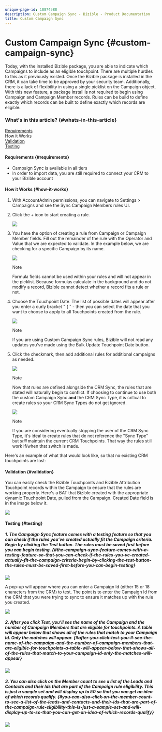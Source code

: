 ```yaml
---
unique-page-id: 18874588
description: Custom Campaign Sync - Bizible - Product Documentation
title: Custom Campaign Sync
---
```


# Custom Campaign Sync {#custom-campaign-sync}

Today, with the installed Bizible package, you are able to indicate which Campaigns to include as an eligible touchpoint. There are multiple hurdles to this as it previously existed. Once the Bizible package is installed in the CRM, it can take time to be approved by your security team. Additionally, there is a lack of flexibility in using a single picklist on the Campaign object. With this new feature, a package install is not required to begin using Campaign and Campaign Member records. Rules can be build to define exactly which records can be built to define exactly which records are eligible.

### What's in this article? {#whats-in-this-article}

[Requirements](#requirements)  
[How it Works](#how-it-works)  
[Validation](#validation)  
[Testing](#testing)

#### Requirements {#requirements}

* Campaign Sync is available in all tiers
* In order to import data, you are still required to connect your CRM to your Bizible account

#### How it Works {#how-it-works}

1. With AccountAdmin permissions, you can navigate to Settings > Campaigns and see the Sync Campaign Members rules UI.
1. Click the + icon to start creating a rule.

   ![](assets/1-1.png)

1. You have the option of creating a rule from Campaign or Campaign Member fields. Fill out the remainder of the rule with the Operator and Value that we are expected to validate. In the example below, we are checking for a specific Campaign by its name.

   ![](assets/2-1.png)

   >[!NOTE]
   >
   >Formula fields cannot be used within your rules and will not appear in the picklist. Because formulas calculate in the background and do not modify a record, Bizible cannot detect whether a record fits a rule or not.

1. Choose the Touchpoint Date. The list of possible dates will appear after you enter a curly bracket “ { “ - then you can select the date that you want to choose to apply to all Touchpoints created from the rule.

   ![](assets/3-1.png)

   >[!NOTE]
   >
   >If you are using Custom Campaign Sync rules, Bizible will not read any updates you’ve made using the Bulk Update Touchpoint Date button.

1. Click the checkmark, then add additional rules for additional campaigns as needed.

   ![](assets/4-1.png)

   >[!NOTE]
   >
   >Now that rules are defined alongside the CRM Sync, the rules that are stated will naturally begin to conflict. If choosing to continue to use both the custom Campaign Sync **and** the CRM Sync Type, it is critical to create rules so your CRM Sync Types do not get ignored.

   ![](assets/5-1.png)

   >[!NOTE]
   >
   >If you are considering eventually stopping the user of the CRM Sync Type, it's ideal to create rules that do not reference the "Sync Type" but&nbsp;*still* maintain the current CRM Touchpoints. That way the rules still work if/when that switch is made.

Here's an example of what that would look like, so that no existing CRM touchpoints are lost: 

#### Validation {#validation}

You can easily check the Bizible Touchpoints and Bizible Attribution Touchpoint records within the Campaign to ensure that the rules are working properly. Here's a BAT that Bizible created with the appropriate dynamic Touchpoint Date, pulled from the Campaign. Created Date field is in the image below it.

![](assets/6-1.png)

#### Testing {#testing}

##### 1. The Campaign Sync feature comes with a testing feature so that you can check if the rules you’ve created actually fit the Campaign criteria. Begin by clicking the Test button. The rules must be saved first before you can begin testing.  {#the-campaign-sync-feature-comes-with-a-testing-feature-so-that-you-can-check-if-the-rules-you-ve-created-actually-fit-the-campaign-criteria-begin-by-clicking-the-test-button-the-rules-must-be-saved-first-before-you-can-begin-testing}

![](assets/7-1.png)

A pop-up will appear where you can enter a Campaign Id (either 15 or 18 characters from the CRM) to test. The point is to enter the Campaign Id from the CRM that you were trying to sync to ensure it matches up with the rule you created.

![](assets/8-1.png)

##### 2. After you click Test, you’ll see the name of the Campaign and the number of Campaign Members that are eligible for touchpoints. A table will appear below that shows all of the rules that match to your Campaign Id. Only the matches will appear. {#after-you-click-test-you-ll-see-the-name-of-the-campaign-and-the-number-of-campaign-members-that-are-eligible-for-touchpoints-a-table-will-appear-below-that-shows-all-of-the-rules-that-match-to-your-campaign-id-only-the-matches-will-appear}

![](assets/9.png)

##### 3. You can also click on the Member count to see a list of the Leads and Contacts and their Ids that are part of the Campaign rule eligibility. This is just a sample set and will display up to 50 so that you can get an idea of which records qualify.  {#you-can-also-click-on-the-member-count-to-see-a-list-of-the-leads-and-contacts-and-their-ids-that-are-part-of-the-campaign-rule-eligibility-this-is-just-a-sample-set-and-will-display-up-to-so-that-you-can-get-an-idea-of-which-records-qualify}

![](assets/10.png)  

